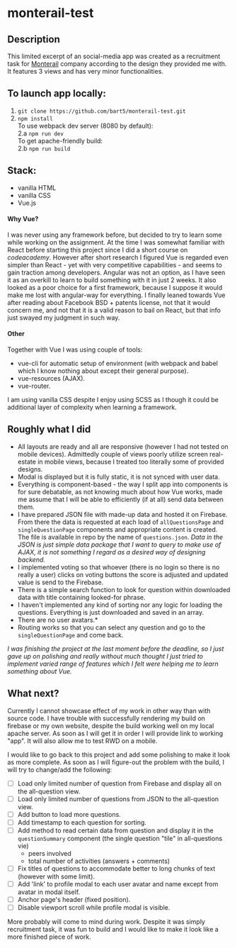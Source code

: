 # monterail-test

## Description ###

This limited excerpt of an social-media app was created
as a recruitment task for [Monterail](https://www.monterail.com/) company
according to the design they provided me with.
It features 3 views and has very minor functionalities.

## To launch app locally: ##

1. `git clone https://github.com/bart5/monterail-test.git`  
2. `npm install`  
To use webpack dev server (8080 by default):  
2.a `npm run dev`  
To get apache-friendly build:  
2.b `npm run build`  

## Stack: ##
- vanilla HTML
- vanilla CSS
- Vue.js

#### Why Vue? ####
I was never using any framework before, but decided to try
to learn some while working on the assignment.
At the time I was somewhat familiar with React before starting
this project since I did a short course on <i>codeacademy</i>.
However after short research I figured Vue is regarded even
simpler than React - yet with very competitive capabilities -
and seems to gain traction among developers. Angular was not
an option, as I have seen it as an overkill to learn to build
something with it in just 2 weeks. It also looked as a poor
choice for a first framework, because I suppose it would
make me lost with angular-way for everything.
I finally leaned towards Vue after reading about Facebook
BSD + patents license, not that it would concern me, and not
that it is a valid reason to bail on React, but that info just
swayed my judgment in such way.

#### Other ####
Together with Vue I was using couple of tools:
- vue-cli for automatic setup of environment (with webpack
  and babel which I know nothing about except their general
  purpose).
- vue-resources (AJAX).
- vue-router.

I am using vanilla CSS despite I enjoy using SCSS as
I though it could be additional layer of complexity when
learning a framework.

## Roughly what I did ##

- All layouts are ready and all are responsive (however
  I had not tested on mobile devices). Admittedly couple
  of views poorly utilize screen real-estate in mobile views,
  because I treated too literally some of provided designs.
- Modal is displayed but it is fully static, it is not
  synced with user data.
- Everything is component-based - the way I split app into
  components is for sure debatable, as not knowing much about
  how Vue works, made me assume that I will be able to
  efficiently (if at all) send data between them.
- I have prepared JSON file with made-up data and hosted it on
  Firebase. From there the data is requested at each load
  of `allQuestionsPage` and `singleQuestionPage` components
  and appropriate content is created. The file
  is available in repo by the name of `questions.json`.
  <i> Data in the JSON is just simple data package that
  I want to query to make use of AJAX, it is not something I
  regard as a desired way of designing backend.</i>
- I implemented voting so that whoever (there is no login
  so there is no really a user) clicks on voting buttons
  the score is adjusted and updated value is send to the Firebase.
- There is a simple search function to look for question
  within downloaded data with title containing looked-for
  phrase.
- I haven't implemented any kind of sorting nor any logic
  for loading the questions. Everything is just downloaded
  and saved in an array.
- There are no user avatars.*
- Routing works so that you can select any question and go
  to the `singleQuestionPage` and come back.

*I was finishing the project at the last moment before
the deadline, so I just gave up on polishing and really
without much thought I just tried to implement varied
range of features which I felt were helping me to learn
something about Vue.*

## What next? ##

Currently I cannot showcase effect of my work in other
way than with source code. I have trouble with successfully
rendering my build on firebase or my own website, despite
the build working well on my local apache server.
As soon as I will get it in order I will provide link to
working "app". It will also allow me to test RWD on a mobile.

I would like to go back to this project and add some
polishing to make it look as more complete. As soon
as I will figure-out the problem with the build, I will
try to change/add the following:
- [ ] Load only limited number of question from Firebase
  and display all on the all-question view.
- [ ] Load only limited number of questions from JSON to the
  all-question view.
- [ ] Add button to load more questions.
- [ ] Add timestamp to each question for sorting.
- [ ] Add method to read certain data from question and
  display it in the `questionSummary` component
  (the single question "tile" in all-questions vie)
    - peers involved
    - total number of activities (answers + comments)
- [ ] Fix titles of questions to accommodate better to long
  chunks of text (however with some limit).
- [ ] Add 'link' to profile modal to each user avatar and name
  except from avatar in modal itself.
- [ ] Anchor page's header (fixed position).
- [ ] Disable viewport scroll while profile modal is visible.

More probably will come to mind during work. Despite it
was simply recruitment task, it was fun to build and I would like
to make it look like a more finished piece of work.
